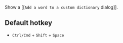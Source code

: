 Show a [[`Add a word to a custom dictionary` dialog]].

## Default hotkey

- `Ctrl/Cmd` + `Shift` + `Space`
